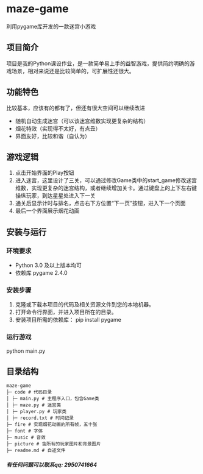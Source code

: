 # maze-game
利用pygame库开发的一款迷宫小游戏
## 项目简介
项目是我的Python课设作业，是一款简单易上手的益智游戏，提供简约明确的游戏场景，相对来说还是比较简单的，可扩展性还很大。
## 功能特色
比较基本，应该有的都有了，但还有很大空间可以继续改进
- 随机自动生成迷宫（可以该迷宫维数实现更复杂的结构）
- 烟花特效（实现得不太好，有点丑）
- 界面友好，比较和谐（自认为）
## 游戏逻辑
1. 点击开始界面的Play按钮
2. 进入迷宫，这里设计了三关，可以通过修改Game类中的start_game修改迷宫维数，实现更复杂的迷宫结构，或者继续增加关卡。通过键盘上的上下左右键操纵玩家，到达星星处进入下一关
3. 通关后显示计时与排名，点击右下方位置“下一页”按钮，进入下一个页面
4. 最后一个界面展示烟花动画
## 安装与运行
### 环境要求 
- Python 3.0 及以上版本均可
- 依赖库 pygame 2.4.0
### 安装步骤
1. 克隆或下载本项目的代码及相关资源文件到您的本地机器。
2. 打开命令行界面，并进入项目所在的目录。
3. 安装项目所需的依赖库：
   pip install pygame
### 运行游戏
python main.py
## 目录结构
```
maze-game
├─ code # 代码目录
│ ├─ main.py # 主程序入口，包含Game类
│ ├─ maze.py # 迷宫类
│ ├─ player.py # 玩家类
│ ├─ record.txt # 时间记录
├─ fire # 实现烟花动画的所有帧，五十张
├─ font # 字体
├─ music # 音效
├─ picture # 含所有的玩家图片和背景图片
├─ readme.md # 自述文件
```
##### 有任何问题可以联系qq: 2950741664
